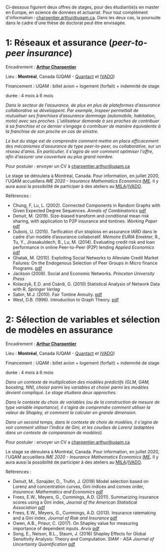 Ci-dessous figurent deux offres de stages, pour des étudiant(e)s en master en Europe, en science de données et actuariat. Pour tout complément d'information : [charpentier.arthur@uqam.ca](mailto:charpentier.arthur@uqam.ca). Dans les deux cas, la poursuite dans le cadre d'une thèse de doctorat peut être envisagée. 

# 1: Réseaux et assurance (*peer-to-peer insurance*)

Encadrement : **[Arthur Charpentier](https://freakonometrics.github.io/)** 

Lieu : **Montréal**, Canada (UQAM - [Quantact](http://quantact.uqam.ca/) et [IVADO](http://ivado.ca/))

Financement : UQAM : billet avion + logement (forfait) + indemnité de stage

durée : 4 mois à 6 mois

*Dans le secteur de l’assurance, de plus en plus de plateformes d’assurance collaborative se développent. Par exemple, Inspeer permettait de mutualiser ses franchises d’assurance dommage (automobile, habitation, moto) avec ses proches. L’utilisateur demande à ses proches de contribuer à sa franchise et ce dernier s’engage à contribuer de manière équivalente à la franchise de son proche en cas de sinistre.*

*Le but du stage est de comprendre comment mettre en place efficacement des mécanismes d'assurance de type peer-to-peer, ou collaborative, sur un réseau d'amis. En particulier, il s'agira de voir comment optimiser l'offre, afin d'assurer une couverture au plus grand nombre.*

Pour postuler : envoyer un CV à [charpentier.arthur@uqam.ca](mailto:charpentier.arthur@uqam.ca)

Le stage se déroulera à Montréal, Canada. Pour information, en juillet 2020, l'UQAM accueillera *IME 2020 - Insurance Mathematics Economics* [IME](https://tv.uqam.ca/ime-2020-insurance-mathematics-economics-congres-international). Il y aura aussi la possibilité de participer à des ateliers au [MILA](https://mila.quebec/)/[IVADO](http://ivado.ca/).

Références :
- Chung, F, Lu, L. (2002). Connected Components in Random Graphs with Given Expected Degree Sequences. *Annals of Combinatorics* [pdf](http://math.ucsd.edu/~fan/wp/conn.pdf)
- Denuit, M. (2019). Size-biased transform and conditional mean risk sharing, with application to P2P insurance and tontines. *Working Paper* [pdf](https://dial.uclouvain.be/pr/boreal/object/boreal%3A215115/datastream/PDF_01/view)
- Dubois, U. (2015). Tarification d’un stoploss en assurance IARD dans le cadre d’un modèle d’assurance
collaboratif. *Mémoire EURIA* 
Emekter, R., Tu, Y., Jirasakuldech, B., Lu, M. (2014). Evaluating credit risk and loan performance in online Peer-to-Peer (P2P) lending *Applied Economics* [pdf](https://www.tandfonline.com/doi/full/10.1080/00036846.2014.962222)
- Ghatak, M. (2010). Exploiting Social Networks to Alleviate Credit Market Failures: On the Endogenous Selection of Peer Groups in Micro finance Programs. [pdf](http://pages.ucsd.edu/~aronatas/conference/sdcredit1.pdf)
- Jackson (2008). Social and Economic Networks. *Princeton University Press*
- Kolaczyk, E.D. and  Csárdi, G.  (2010) Statistical Analysis of Network Data with R. *Springer Verlag*
- Sabin, M.J. (2010). Fair Tontine Annuity. [pdf](https://papers.ssrn.com/sol3/papers.cfm?abstract_id=1579932)
- West, D.B. (1996). Introduction to Graph Theory. [pdf](http://docshare01.docshare.tips/files/26167/261678089.pdf)


# 2: Sélection de variables et sélection de modèles en assurance

Encadrement : **[Arthur Charpentier](https://freakonometrics.github.io/)** 

Lieu : **Montréal**, Canada (UQAM - [Quantact](http://quantact.uqam.ca/) et [IVADO](http://ivado.ca/))

Financement : UQAM : billet avion + logement (forfait) + indemnité de stage

durée : 4 mois à 6 mois

*Dans un contexte de multiplication des modèles prédictifs (GLM, GAM, boosting, NN), choisir parmi les variables et choisir parmi les modèles devient compliqué. Le stage étudiera deux approches.*

*Dans le contexte du choix de variables (ou de la construction de mesure de type variable importance), il s'agira de comprendre comment utiliser la valeur de Shapley, et comment la calculer en grande dimension.*

*Dans un second temps, dans le contexte de choix de modèles, il s'agira de voir comment utiliser l'indice de Gini, et les courbes de Lorenz (adaptées dans un contexte de comparaison de modèles).*

Pour postuler : envoyer un CV a [charpentier.arthur@uqam.ca](mailto:charpentier.arthur@uqam.ca)

Le stage se déroulera à Montréal, Canada. Pour information, en juillet 2020, l'UQAM accueillera *IME 2020 - Insurance Mathematics Economics* [IME](https://tv.uqam.ca/ime-2020-insurance-mathematics-economics-congres-international). Il y aura aussi la possibilité de participer à des ateliers au [MILA](https://mila.quebec/)/[IVADO](http://ivado.ca/).

Références :
- Denuit, M., Sznajder, D., Trufin, J. (2019) Model selection based on Lorenz and concentration curves, Gini indices
and convex order, *Insurance: Mathematics and Economics* [pdf](http://sci-hub.tw/downloads/2019-10-16/dc/10.1016@j.insmatheco.2019.09.001.pdf)
- Frees, E.W., Meyers, G., Cummings, A.D. (2011). Summarizing insurance scores using
a Gini index, *Journal of the American Statistical Association* [pdf](https://www.tandfonline.com/doi/abs/10.1198/jasa.2011.tm10506)
- Frees,  E.W.,  Meyers,  G.,  Cummings,  A.D.  (2013). Insurance  ratemaking  and a  Gini
index, *Journal of Risk and Insurance* [pdf](https://www.jstor.org/stable/pdf/24546807.pdf)
- Owen, A.B., Prieur, C. (2017). On Shapley value for measuring importance of dependent inputs. *Arvix* [pdf](https://arxiv.org/abs/1610.02080)
-  Song, E., Nelson, B.L., Staum, J. (2016) Shapley Effects for Global Sensitivity Analysis: Theory and Computation. *SIAM - ASA Journal of Uncertainty Quantification* [pdf](https://pdfs.semanticscholar.org/6a25/48b159bc3bf6c74e13b74a037917951d75ca.pdf)
